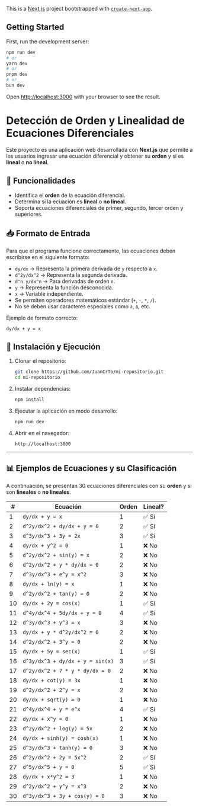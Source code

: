 This is a [Next.js](https://nextjs.org) project bootstrapped with [`create-next-app`](https://nextjs.org/docs/pages/api-reference/create-next-app).

## Getting Started

First, run the development server:

```bash
npm run dev
# or
yarn dev
# or
pnpm dev
# or
bun dev
```

Open [http://localhost:3000](http://localhost:3000) with your browser to see the result.

# Detección de Orden y Linealidad de Ecuaciones Diferenciales

Este proyecto es una aplicación web desarrollada con **Next.js** que permite a los usuarios ingresar una ecuación diferencial y obtener su **orden** y si es **lineal** o **no lineal**.

## 📌 Funcionalidades
- Identifica el **orden** de la ecuación diferencial.
- Determina si la ecuación es **lineal** o **no lineal**.
- Soporta ecuaciones diferenciales de primer, segundo, tercer orden y superiores.

## 📥 Formato de Entrada
Para que el programa funcione correctamente, las ecuaciones deben escribirse en el siguiente formato:

- `dy/dx` → Representa la primera derivada de `y` respecto a `x`.
- `d^2y/dx^2` → Representa la segunda derivada.
- `d^n y/dx^n` → Para derivadas de orden `n`.
- `y` → Representa la función desconocida.
- `x` → Variable independiente.
- Se permiten operadores matemáticos estándar (`+`, `-`, `*`, `/`).
- No se deben usar caracteres especiales como `∂`, `Δ`, etc.

Ejemplo de formato correcto:
```plaintext
dy/dx + y = x
```

## 🚀 Instalación y Ejecución

1. Clonar el repositorio:
   ```sh
   git clone https://github.com/JuanCrTo/mi-repositorio.git
   cd mi-repositorio
   ```
2. Instalar dependencias:
   ```sh
   npm install
   ```
3. Ejecutar la aplicación en modo desarrollo:
   ```sh
   npm run dev
   ```
4. Abrir en el navegador:
   ```
   http://localhost:3000
   ```

---

## 📊 Ejemplos de Ecuaciones y su Clasificación

A continuación, se presentan 30 ecuaciones diferenciales con su **orden** y si son **lineales** o **no lineales**.

| #  | **Ecuación**                              | **Orden** | **Lineal?** |
|----|------------------------------------------|----------|------------|
| 1  | `dy/dx + y = x`                         | 1        | ✅ Sí       |
| 2  | `d^2y/dx^2 + dy/dx + y = 0`             | 2        | ✅ Sí       |
| 3  | `d^3y/dx^3 + 3y = 2x`                   | 3        | ✅ Sí       |
| 4  | `dy/dx + y^2 = 0`                        | 1        | ❌ No      |
| 5  | `d^2y/dx^2 + sin(y) = x`                | 2        | ❌ No      |
| 6  | `d^2y/dx^2 + y * dy/dx = 0`             | 2        | ❌ No      |
| 7  | `d^3y/dx^3 + e^y = x^2`                 | 3        | ❌ No      |
| 8  | `dy/dx + ln(y) = x`                     | 1        | ❌ No      |
| 9  | `d^2y/dx^2 + tan(y) = 0`                | 2        | ❌ No      |
| 10 | `dy/dx + 2y = cos(x)`                   | 1        | ✅ Sí       |
| 11 | `d^4y/dx^4 + 5dy/dx + y = 0`            | 4        | ✅ Sí       |
| 12 | `d^3y/dx^3 + y^3 = x`                   | 3        | ❌ No      |
| 13 | `dy/dx + y * d^2y/dx^2 = 0`             | 2        | ❌ No      |
| 14 | `d^2y/dx^2 + 3^y = 0`                   | 2        | ❌ No      |
| 15 | `dy/dx + 5y = sec(x)`                   | 1        | ✅ Sí       |
| 16 | `d^3y/dx^3 + dy/dx + y = sin(x)`        | 3        | ✅ Sí       |
| 17 | `d^2y/dx^2 + 7 * y * dy/dx = 0`         | 2        | ❌ No      |
| 18 | `dy/dx + cot(y) = 3x`                   | 1        | ❌ No      |
| 19 | `d^2y/dx^2 + 2^y = x`                   | 2        | ❌ No      |
| 20 | `dy/dx + sqrt(y) = 0`                   | 1        | ❌ No      |
| 21 | `d^4y/dx^4 + y = e^x`                   | 4        | ✅ Sí       |
| 22 | `dy/dx + x^y = 0`                       | 1        | ❌ No      |
| 23 | `d^2y/dx^2 + log(y) = 5x`               | 2        | ❌ No      |
| 24 | `dy/dx + sinh(y) = cosh(x)`             | 1        | ❌ No      |
| 25 | `d^3y/dx^3 + tanh(y) = 0`               | 3        | ❌ No      |
| 26 | `d^2y/dx^2 + 2y = 5x^2`                 | 2        | ✅ Sí       |
| 27 | `d^5y/dx^5 + y = 0`                     | 5        | ✅ Sí       |
| 28 | `dy/dx + x*y^2 = 3`                     | 1        | ❌ No      |
| 29 | `d^2y/dx^2 + y^y = x^3`                 | 2        | ❌ No      |
| 30 | `d^3y/dx^3 + 3y + cos(y) = 0`           | 3        | ❌ No      |


